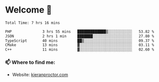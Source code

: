 # Welcome 🦘

<!--START_SECTION:waka-->

```txt
Total Time: 7 hrs 16 mins

PHP              3 hrs 55 mins   █████████████▒░░░░░░░░░░░   53.82 %
JSON             2 hrs 1 min     ███████░░░░░░░░░░░░░░░░░░   27.80 %
TypeScript       40 mins         ██▒░░░░░░░░░░░░░░░░░░░░░░   09.37 %
CMake            13 mins         ▓░░░░░░░░░░░░░░░░░░░░░░░░   03.11 %
C++              11 mins         ▓░░░░░░░░░░░░░░░░░░░░░░░░   02.60 %
```

<!--END_SECTION:waka-->

### 📫 Where to find me:

-   Website: [kieranproctor.com](https://kieranproctor.com/)
